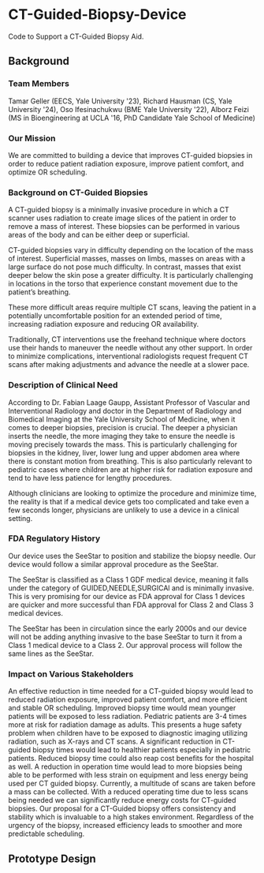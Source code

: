 # CT-Guided-Biopsy-Device
Code to Support a CT-Guided Biopsy Aid. 

## Background

### Team Members
Tamar Geller (EECS, Yale University '23), Richard Hausman (CS, Yale University '24), Oso Ifesinachukwu (BME Yale University '22), Alborz Feizi (MS in Bioengineering at UCLA '16, PhD Candidate Yale School of Medicine)

### Our Mission
We are committed to building a device that improves CT-guided biopsies in order to reduce patient radiation exposure, improve patient comfort, and optimize OR scheduling. 

### Background on CT-Guided Biopsies
A CT-guided biopsy is a minimally invasive procedure in which a CT scanner uses radiation to create image slices of the patient in order to remove a mass of interest. These biopsies can be performed in various areas of the body and can be either deep or superficial. 

CT-guided biopsies vary in difficulty depending on the location of the mass of interest. Superficial masses, masses on limbs, masses on areas with a large surface do not pose much difficulty. In contrast, masses that exist deeper below the skin pose a greater difficulty. It is particularly challenging in locations in the torso that experience constant movement due to the patient’s breathing.  

These more difficult areas require multiple CT scans, leaving the patient in a potentially uncomfortable position for an extended period of time, increasing radiation exposure and reducing OR availability. 

Traditionally, CT interventions use the freehand technique where doctors use their hands to maneuver the needle without any other support. In order to minimize complications, interventional radiologists request frequent CT scans after making adjustments and advance the needle at a slower pace.

### Description of Clinical Need
According to Dr. Fabian Laage Gaupp, Assistant Professor of Vascular and Interventional Radiology and doctor in the Department of Radiology and Biomedical Imaging at the Yale University School of Medicine, when it comes to deeper biopsies, precision is crucial. The deeper a physician inserts the needle, the more imaging they take to ensure the needle is moving precisely towards the mass. This is particularly challenging for biopsies in the kidney, liver, lower lung and upper abdomen area where there is constant motion from breathing. This is also particularly relevant to pediatric cases where children are at higher risk for radiation exposure and tend to have less patience for lengthy procedures. 

Although clinicians are looking to optimize the procedure and minimize time, the reality is that if a medical device gets too complicated and take even a few seconds longer, physicians are unlikely to use a device in a clinical setting. 

### FDA Regulatory History
Our device uses the SeeStar to position and stabilize the biopsy needle. Our device would follow a similar approval procedure as the SeeStar. 

The SeeStar is classified as a Class 1 GDF medical device, meaning it falls under the category of GUIDED,NEEDLE,SURGICAl and is minimally invasive. This is very promising for our device as FDA approval for Class 1 devices are quicker and more successful than FDA approval for Class 2 and Class 3 medical devices. 

The SeeStar has been in circulation since the early 2000s and our device will not be adding anything invasive to the base SeeStar to turn it from a Class 1 medical device to a Class 2. Our approval process will follow the same lines as the SeeStar.

### Impact on Various Stakeholders
An effective reduction in time needed for a CT-guided biopsy would lead to reduced radiation exposure, improved patient comfort, and more efficient and stable OR scheduling. Improved biopsy time would mean younger patients will be exposed to less radiation. Pediatric patients are 3-4 times more at risk for radiation damage as adults. This presents a huge safety problem when children have to be exposed to diagnostic imaging utilizing radiation, such as X-rays and CT scans. A significant reduction in CT-guided biopsy times would lead to healthier patients especially in pediatric patients. Reduced biopsy time could also reap cost benefits for the hospital as well. A reduction in operation time would lead to more biopsies being able to be performed with less strain on equipment and less energy being used per CT guided biopsy. Currently, a multitude of scans are taken before a mass can be collected. With a reduced operating time due to less scans being needed we can significantly reduce energy costs for CT-guided biopsies. Our proposal for a CT-Guided biopsy offers consistency and stability which is invaluable to a high stakes environment. Regardless of the urgency of the biopsy, increased efficiency leads to smoother and more predictable scheduling.

## Prototype Design






